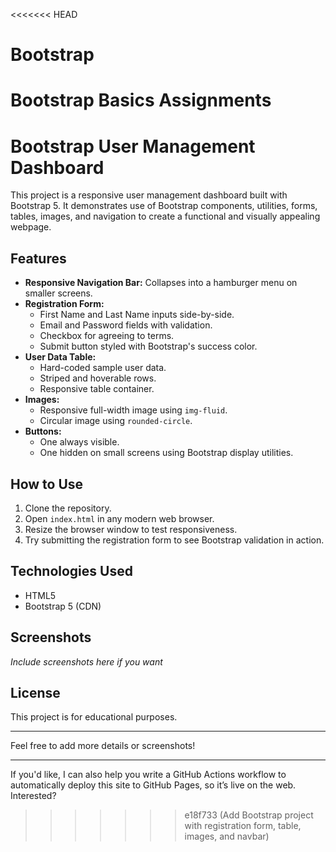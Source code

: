 <<<<<<< HEAD
# Bootstrap
Bootstrap Basics Assignments
=======
# Bootstrap User Management Dashboard

This project is a responsive user management dashboard built with Bootstrap 5. It demonstrates use of Bootstrap components, utilities, forms, tables, images, and navigation to create a functional and visually appealing webpage.

## Features

- **Responsive Navigation Bar:** Collapses into a hamburger menu on smaller screens.
- **Registration Form:** 
  - First Name and Last Name inputs side-by-side.
  - Email and Password fields with validation.
  - Checkbox for agreeing to terms.
  - Submit button styled with Bootstrap's success color.
- **User Data Table:** 
  - Hard-coded sample user data.
  - Striped and hoverable rows.
  - Responsive table container.
- **Images:** 
  - Responsive full-width image using `img-fluid`.
  - Circular image using `rounded-circle`.
- **Buttons:** 
  - One always visible.
  - One hidden on small screens using Bootstrap display utilities.

## How to Use

1. Clone the repository.
2. Open `index.html` in any modern web browser.
3. Resize the browser window to test responsiveness.
4. Try submitting the registration form to see Bootstrap validation in action.

## Technologies Used

- HTML5
- Bootstrap 5 (CDN)

## Screenshots

*Include screenshots here if you want*

## License

This project is for educational purposes.

---

Feel free to add more details or screenshots!

---

If you'd like, I can also help you write a GitHub Actions workflow to automatically deploy this site to GitHub Pages, so it’s live on the web. Interested?
>>>>>>> e18f733 (Add Bootstrap project with registration form, table, images, and navbar)
